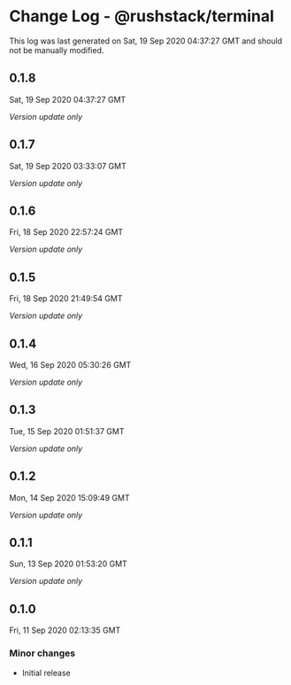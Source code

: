 # Change Log - @rushstack/terminal

This log was last generated on Sat, 19 Sep 2020 04:37:27 GMT and should not be manually modified.

## 0.1.8
Sat, 19 Sep 2020 04:37:27 GMT

*Version update only*

## 0.1.7
Sat, 19 Sep 2020 03:33:07 GMT

*Version update only*

## 0.1.6
Fri, 18 Sep 2020 22:57:24 GMT

*Version update only*

## 0.1.5
Fri, 18 Sep 2020 21:49:54 GMT

*Version update only*

## 0.1.4
Wed, 16 Sep 2020 05:30:26 GMT

*Version update only*

## 0.1.3
Tue, 15 Sep 2020 01:51:37 GMT

*Version update only*

## 0.1.2
Mon, 14 Sep 2020 15:09:49 GMT

*Version update only*

## 0.1.1
Sun, 13 Sep 2020 01:53:20 GMT

*Version update only*

## 0.1.0
Fri, 11 Sep 2020 02:13:35 GMT

### Minor changes

- Initial release

